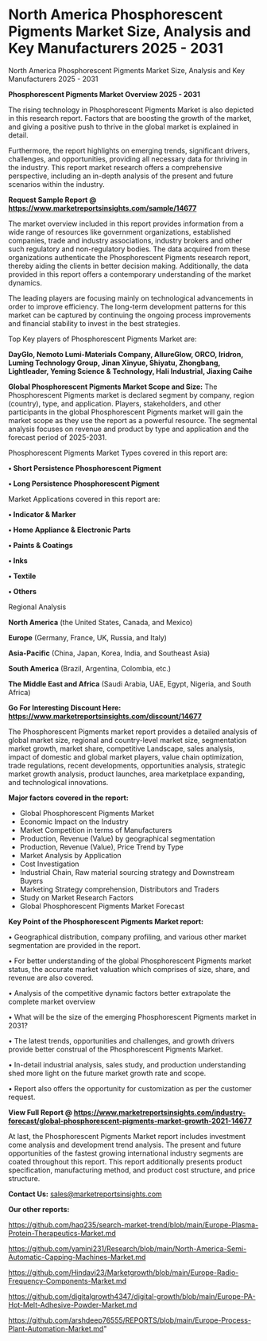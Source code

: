 # North America Phosphorescent Pigments Market Size, Analysis and Key Manufacturers 2025 - 2031
North America Phosphorescent Pigments Market Size, Analysis and Key Manufacturers 2025 - 2031

<Strong> Phosphorescent Pigments Market Overview 2025 - 2031</strong>

The rising technology in Phosphorescent Pigments Market is also depicted in this research report. Factors that are boosting the growth of the market, and giving a positive push to thrive in the global market is explained in detail.

Furthermore, the report highlights on emerging trends, significant drivers, challenges, and opportunities, providing all necessary data for thriving in the industry. This report market research offers a comprehensive perspective, including an in-depth analysis of the present and future scenarios within the industry.

<strong>Request Sample Report @ <a href=https://www.marketreportsinsights.com/sample/14677>https://www.marketreportsinsights.com/sample/14677</a></strong>

The market overview included in this report provides information from a wide range of resources like government organizations, established companies, trade and industry associations, industry brokers and other such regulatory and non-regulatory bodies. The data acquired from these organizations authenticate the Phosphorescent Pigments research report, thereby aiding the clients in better decision making. Additionally, the data provided in this report offers a contemporary understanding of the market dynamics.

The leading players are focusing mainly on technological advancements in order to improve efficiency. The long-term development patterns for this market can be captured by continuing the ongoing process improvements and financial stability to invest in the best strategies.

Top Key players of Phosphorescent Pigments Market are:

<strong>DayGlo, Nemoto Lumi-Materials Company, AllureGlow, ORCO, Iridron, Luming Technology Group, Jinan Xinyue, Shiyatu, Zhongbang, Lightleader, Yeming Science & Technology, Hali Industrial, Jiaxing Caihe</strong>

<strong><b>Global Phosphorescent Pigments Market Scope and Size:</b></strong>
The Phosphorescent Pigments market is declared segment by company, region (country), type, and application. Players, stakeholders, and other participants in the global Phosphorescent Pigments market will gain the market scope as they use the report as a powerful resource. The segmental analysis focuses on revenue and product by type and application and the forecast period of 2025-2031.

Phosphorescent Pigments Market Types covered in this report are:

<strong>• Short Persistence Phosphorescent Pigment

• Long Persistence Phosphorescent Pigment</strong>

Market Applications covered in this report are:

<strong>• Indicator & Marker

• Home Appliance & Electronic Parts

• Paints & Coatings

• Inks

• Textile

• Others</strong> 

Regional Analysis

<strong>North America</strong> (the United States, Canada, and Mexico)

<strong>Europe</strong> (Germany, France, UK, Russia, and Italy)

<strong>Asia-Pacific</strong> (China, Japan, Korea, India, and Southeast Asia)

<strong>South America</strong> (Brazil, Argentina, Colombia, etc.)

<strong>The Middle East and Africa</strong> (Saudi Arabia, UAE, Egypt, Nigeria, and South Africa)

<strong>Go For Interesting Discount Here: <a href=https://www.marketreportsinsights.com/discount/14677>https://www.marketreportsinsights.com/discount/14677</a></strong>

The Phosphorescent Pigments market report provides a detailed analysis of global market size, regional and country-level market size, segmentation market growth, market share, competitive Landscape, sales analysis, impact of domestic and global market players, value chain optimization, trade regulations, recent developments, opportunities analysis, strategic market growth analysis, product launches, area marketplace expanding, and technological innovations.

<strong><b>Major factors covered in the report:</b></strong>
<ul>
  <li>Global Phosphorescent Pigments Market </li>
  <li>Economic Impact on the Industry</li>
  <li>Market Competition in terms of Manufacturers</li>
  <li>Production, Revenue (Value) by geographical segmentation</li>
  <li>Production, Revenue (Value), Price Trend by Type</li>
  <li>Market Analysis by Application</li>
  <li>Cost Investigation</li>
  <li>Industrial Chain, Raw material sourcing strategy and Downstream Buyers</li>
  <li>Marketing Strategy comprehension, Distributors and Traders</li>
  <li>Study on Market Research Factors</li>
  <li>Global Phosphorescent Pigments Market Forecast</li>
</ul>

<strong><b>Key Point of the Phosphorescent Pigments Market report:</b></strong>

• Geographical distribution, company profiling, and various other market segmentation are provided in the report.

• For better understanding of the global Phosphorescent Pigments market status, the accurate market valuation which comprises of size, share, and revenue are also covered.

• Analysis of the competitive dynamic factors better extrapolate the complete market overview

• What will be the size of the emerging Phosphorescent Pigments market in 2031?

• The latest trends, opportunities and challenges, and growth drivers provide better construal of the Phosphorescent Pigments Market.

• In-detail industrial analysis, sales study, and production understanding shed more light on the future market growth rate and scope.

• Report also offers the opportunity for customization as per the customer request.

<strong><b>View Full Report @ <a href=https://www.marketreportsinsights.com/industry-forecast/global-phosphorescent-pigments-market-growth-2021-14677>https://www.marketreportsinsights.com/industry-forecast/global-phosphorescent-pigments-market-growth-2021-14677</a></b></strong>


At last, the Phosphorescent Pigments Market report includes investment come analysis and development trend analysis. The present and future opportunities of the fastest growing international industry segments are coated throughout this report. This report additionally presents product specification, manufacturing method, and product cost structure, and price structure.

<strong>Contact Us:</strong>
sales@marketreportsinsights.com

<strong>Our other reports:</strong>

<a href=https://github.com/haq235/search-market-trend/blob/main/Europe-Plasma-Protein-Therapeutics-Market.md>https://github.com/haq235/search-market-trend/blob/main/Europe-Plasma-Protein-Therapeutics-Market.md</a>

<a href=https://github.com/yamini231/Research/blob/main/North-America-Semi-Automatic-Capping-Machines-Market.md>https://github.com/yamini231/Research/blob/main/North-America-Semi-Automatic-Capping-Machines-Market.md</a>

<a href=https://github.com/Hindavi23/Marketgrowth/blob/main/Europe-Radio-Frequency-Components-Market.md>https://github.com/Hindavi23/Marketgrowth/blob/main/Europe-Radio-Frequency-Components-Market.md</a>

<a href=https://github.com/digitalgrowth4347/digital-growth/blob/main/Europe-PA-Hot-Melt-Adhesive-Powder-Market.md>https://github.com/digitalgrowth4347/digital-growth/blob/main/Europe-PA-Hot-Melt-Adhesive-Powder-Market.md</a>

<a href=https://github.com/arshdeep76555/REPORTS/blob/main/Europe-Process-Plant-Automation-Market.md>https://github.com/arshdeep76555/REPORTS/blob/main/Europe-Process-Plant-Automation-Market.md</a>"
